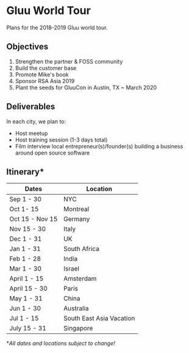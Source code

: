 # Gluu World Tour 
Plans for the 2018-2019 Gluu world tour. 

## Objectives

1. Strengthen the partner & FOSS community
1. Build the customer base
1. Promote Mike's book
1. Sponsor RSA Asia 2019   
1. Plant the seeds for GluuCon in Austin, TX ~ March 2020   

## Deliverables

In each city, we plan to:

- Host meetup
- Host training session (1-3 days total)
- Film interview local entrepreneur(s)/founder(s) building a business around open source software

## Itinerary*

|Dates	| Location|
|-------|--------------|
|Sep 1 - 30|	NYC|
|Oct 1- 15|	Montreal|
|Oct 15 - Nov 15|	Germany|
|Nov 15 - 30|	Italy|
|Dec 1 - 31	|UK|
|Jan 1 - 31|	South Africa|
|Feb 1 - 28|	India|
|Mar 1 - 30|	Israel|
|April 1 - 15|	Amsterdam|
|April 15 - 30|	Paris|
|May 1 - 31|	China |
|Jun 1 - 30|	Australia|
|Jul 1 - 15|	South East Asia Vacation|
|July 15 - 31|	Singapore|

*_All dates and locations subject to change!_
